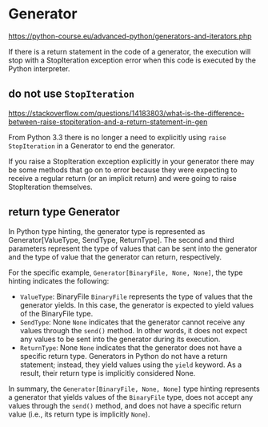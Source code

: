 # Generator
https://python-course.eu/advanced-python/generators-and-iterators.php

If there is a return statement in the code of a generator, the execution will stop
with a StopIteration exception error when this code is executed by the Python interpreter.

## do not use `StopIteration`
https://stackoverflow.com/questions/14183803/what-is-the-difference-between-raise-stopiteration-and-a-return-statement-in-gen

From Python 3.3 there is no longer a need to explicitly using `raise StopIteration` in a Generator to end the generator.

If you raise a StopIteration exception explicitly in your generator there may be some methods that go on to error because they were expecting to receive a regular return (or an implicit return) and were going to raise StopIteration themselves.

## return type Generator
In Python type hinting, the generator type is represented as Generator[ValueType, SendType, ReturnType]. The second and third parameters represent the type of values that can be sent into the generator and the type of value that the generator can return, respectively.

For the specific example, `Generator[BinaryFile, None, None]`, the type hinting indicates the following:
- `ValueType`: BinaryFile
  `BinaryFile` represents the type of values that the generator yields. In this case, the generator is expected to yield values of the BinaryFile type.
- `SendType`: None
  `None` indicates that the generator cannot receive any values through the `send()` method. In other words, it does not expect any values to be sent into the generator during its execution.
- `ReturnType`: None
  `None` indicates that the generator does not have a specific return type. Generators in Python do not have a return statement; instead, they yield values using the `yield` keyword. As a result, their return type is implicitly considered None.

In summary, the `Generator[BinaryFile, None, None]` type hinting represents a generator that yields values of the `BinaryFile` type, does not accept any values through the `send()` method, and does not have a specific return value (i.e., its return type is implicitly `None`).

